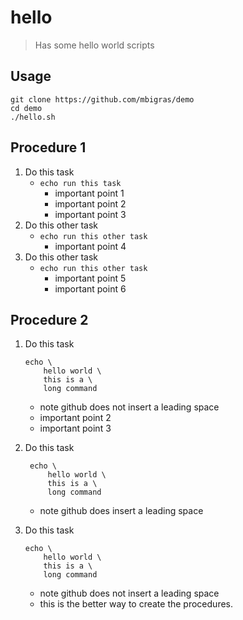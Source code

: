 # hello

> Has some hello world scripts

## Usage

```
git clone https://github.com/mbigras/demo
cd demo
./hello.sh
```

## Procedure 1

1. Do this task
    - `echo run this task`
        - important point 1
        - important point 2
        - important point 3
1. Do this other task
    - `echo run this other task`
        - important point 4
1. Do this other task
    - `echo run this other task`
        - important point 5
        - important point 6

## Procedure 2

1. Do this task
    
    ```
    echo \
        hello world \
        this is a \
        long command
    ```
    
    - note github does not insert a leading space
    - important point 2
    - important point 3

1. Do this task

        echo \
            hello world \
            this is a \
            long command

    - note github does insert a leading space

1. Do this task

    ```
    echo \
        hello world \
        this is a \
        long command
    ```

    - note github does not insert a leading space
    - this is the better way to create the procedures.
